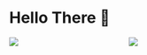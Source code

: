 # Hello There :black_heart:

<div align="center">
  <div style="display: flex; gap: 200px;">
    <img src="https://github-readme-stats.vercel.app/api/top-langs/?username=devSantos16&layout=compact&show_icons=true&title_color=ffffff&icon_color=34abeb&       text_color=daf7dc&bg_color=151515" style="vertical-align: top;" />
    <img src="https://github-readme-stats.vercel.app/api?username=devSantos16&show_icons=true&title_color=ffffff&icon_color=34abeb&text_color=daf7dc&               bg_color=151515" />
  </div>
</div

<!--
**devSantos16/devSantos16** is a ✨ _special_ ✨ repository because its `README.md` (this file) appears on your GitHub profile.

Here are some ideas to get you started:

- 🔭 I’m currently working on ...
- 🌱 I’m currently learning ...
- 👯 I’m looking to collaborate on ...
- 🤔 I’m looking for help with ...
- 💬 Ask me about ...
- 📫 How to reach me: ...
- 😄 Pronouns: ...
- ⚡ Fun fact: ...
-->
